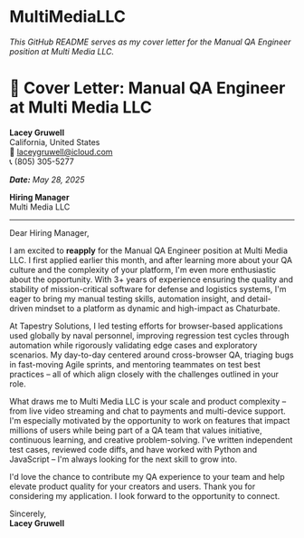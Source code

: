 # MultiMediaLLC

_This GitHub README serves as my cover letter for the Manual QA Engineer position at Multi Media LLC._


# 📄 Cover Letter: Manual QA Engineer at Multi Media LLC

**Lacey Gruwell**  
California, United States  
📧 laceygruwell@icloud.com  
📞 (805) 305-5277  

_**Date:** May 28, 2025_  

**Hiring Manager**  
Multi Media LLC  

---

Dear Hiring Manager,

I am excited to **reapply** for the Manual QA Engineer position at Multi Media LLC. I first applied earlier this month, and after learning more about your QA culture and the complexity of your platform, I'm even more enthusiastic about the opportunity. With 3+ years of experience ensuring the quality and stability of mission-critical software for defense and logistics systems, I'm eager to bring my manual testing skills, automation insight, and detail-driven mindset to a platform as dynamic and high-impact as Chaturbate.

At Tapestry Solutions, I led testing efforts for browser-based applications used globally by naval personnel, improving regression test cycles through automation while rigorously validating edge cases and exploratory scenarios. My day-to-day centered around cross-browser QA, triaging bugs in fast-moving Agile sprints, and mentoring teammates on test best practices – all of which align closely with the challenges outlined in your role.

What draws me to Multi Media LLC is your scale and product complexity – from live video streaming and chat to payments and multi-device support. I'm especially motivated by the opportunity to work on features that impact millions of users while being part of a QA team that values initiative, continuous learning, and creative problem-solving. I've written independent test cases, reviewed code diffs, and have worked with Python and JavaScript – I'm always looking for the next skill to grow into.

I'd love the chance to contribute my QA experience to your team and help elevate product quality for your creators and users. Thank you for considering my application. I look forward to the opportunity to connect.

Sincerely,  
**Lacey Gruwell**
